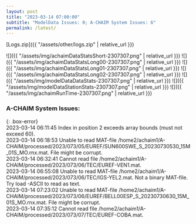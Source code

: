 ```yaml
---
layout: post
title: "2023-03-14 07:00:00"
subtitle: "ModelData Issues: 0; A-CHAIM System Issues: 6"
permalink: /latest/
---
```


[Logs.zip]({{ "/assets/other/logs.zip" | relative_url }})  

![]({{ "/assets/img/achaimDataStatsShort-2307307.png" | relative_url }})
![]({{ "/assets/img/achaimDataStatsLong00-2307307.png" | relative_url }})
![]({{ "/assets/img/achaimDataStatsLong01-2307307.png" | relative_url }})
![]({{ "/assets/img/achaimDataStatsLong02-2307307.png" | relative_url }})
![]({{ "/assets/img/modelDataDataStats-2307307.png" | relative_url }})
![]({{ "/assets/img/modelDataStationStats-2307307.png" | relative_url }})
![]({{ "/assets/img/achaimRunTime-2307307.png" | relative_url }})


### A-CHAIM System Issues:  
  
{: .box-error}  
2023-03-14 06:11:45 Index in position 2 exceeds array bounds (must not exceed 60).  
2023-03-14 06:18:53 Unable to read MAT-file /home2/achaim1/A-CHAIM/processed/2023/073/05/EUREF/SUN600SWE_S_20230730530_15M_01S_MO.rnx.mat. File might be corrupt.  
2023-03-14 06:32:41 Cannot read file /home2/achaim1/A-CHAIM/processed/2023/073/06/TEC/EUREF-VEN1.mat.  
2023-03-14 06:55:08 Unable to read MAT-file /home2/achaim1/A-CHAIM/processed/2023/073/06/TEC/IGS-YEL2.mat. Not a binary MAT-file. Try load -ASCII to read as text.  
2023-03-14 07:23:02 Unable to read MAT-file /home2/achaim1/A-CHAIM/processed/2023/073/06/EUREF/BELL00ESP_S_20230730630_15M_01S_MO.rnx.mat. File might be corrupt.  
2023-03-14 07:35:12 Cannot read file /home2/achaim1/A-CHAIM/processed/2023/073/07/TEC/EUREF-COBA.mat.  
